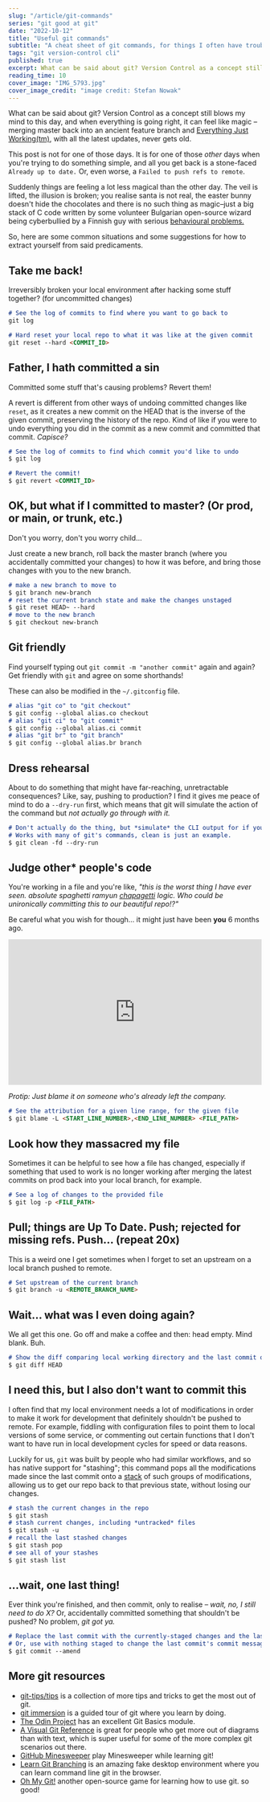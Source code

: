 ```yaml
---
slug: "/article/git-commands"
series: "git good at git"
date: "2022-10-12"
title: "Useful git commands"
subtitle: "A cheat sheet of git commands, for things I often have trouble with"
tags: "git version-control cli"
published: true
excerpt: What can be said about git? Version Control as a concept still blows my mind to this day, and when everything is going right, it can feel like magic.
reading_time: 10
cover_image: "IMG_5793.jpg"
cover_image_credit: "image credit: Stefan Nowak"
---
```



What can be said about git? Version Control as a concept still blows my mind to this day, and when everything is going right, it can feel like magic – merging master back into an ancient feature branch and [Everything Just Working(tm)](https://www.youtube.com/watch?v=nVqcxarP9J4), with all the latest updates, never gets old.

This post is not for one of those days. It is for one of those *other* days when you're trying to do something simple, and all you get back is a stone-faced `Already up to date.` Or, even worse, a `Failed to push refs to remote`.

Suddenly things are feeling a lot less magical than the other day. The veil is lifted, the illusion is broken; you realise santa is not real, the easter bunny doesn't hide the chocolates and there is no such thing as magic–just a big stack of C code written by some volunteer Bulgarian open-source wizard being cyberbullied by a Finnish guy with serious [behavioural problems.](https://www.newyorker.com/science/elements/after-years-of-abusive-e-mails-the-creator-of-linux-steps-aside)

So, here are some common situations and some suggestions for how to extract yourself from said predicaments.


## Take me back!

Irreversibly broken your local environment after hacking some stuff together? (for uncommitted changes)

```markdown
# See the log of commits to find where you want to go back to
git log

# Hard reset your local repo to what it was like at the given commit
git reset --hard <COMMIT_ID>
```


## Father, I hath committed a sin

Committed some stuff that's causing problems? Revert them!

A revert is different from other ways of undoing committed changes like `reset`, as it creates a new commit on the HEAD that is the inverse of the given commit, preserving the history of the repo. Kind of like if you were to undo everything you did in the commit as a new commit and committed that commit. *Capisce?*

```markdown
# See the log of commits to find which commit you'd like to undo
$ git log

# Revert the commit!
$ git revert <COMMIT_ID>
```


## OK, but what if I committed to master? (Or prod, or main, or trunk, etc.)

Don't you worry, don't you worry child...

Just create a new branch, roll back the master branch (where you accidentally committed your changes) to how it was before, and bring those changes with you to the new branch.

```markdown
# make a new branch to move to
$ git branch new-branch
# reset the current branch state and make the changes unstaged
$ git reset HEAD~ --hard
# move to the new branch
$ git checkout new-branch
```


## Git friendly

Find yourself typing out `git commit -m "another commit"` again and again? Get friendly with `git` and agree on some shorthands!

These can also be modified in the `~/.gitconfig` file.

```markdown
# alias "git co" to "git checkout"
$ git config --global alias.co checkout
# alias "git ci" to "git commit"
$ git config --global alias.ci commit
# alias "git br" to "git branch"
$ git config --global alias.br branch
```


## Dress rehearsal

About to do something that might have far-reaching, unretractable consequences? Like, say, pushing to production? I find it gives me peace of mind to do a `--dry-run` first, which means that git will simulate the action of the command but *not actually go through with it.*

```markdown
# Don't actually do the thing, but *simulate* the CLI output for if you did.
# Works with many of git's commands, clean is just an example.
$ git clean -fd --dry-run
```


## Judge other* people's code

You're working in a file and you're like, *"this is the worst thing I have ever seen. absolute spaghetti ramyun [chapagetti](https://en.wikipedia.org/wiki/Chapagetti) logic. Who could be unironically committing this to our beautiful repo!?"*

Be careful what you wish for though... it might just have been **you** 6 months ago.

<iframe allow="fullscreen" frameBorder="0" height="290" src="https://giphy.com/embed/zRwA2JgARLVYgWtfgY/video" width="100%"></iframe>

*Protip: Just blame it on someone who's already left the company.*

```markdown
# See the attribution for a given line range, for the given file
$ git blame -L <START_LINE_NUMBER>,<END_LINE_NUMBER> <FILE_PATH>
```


## Look how they massacred my file

Sometimes it can be helpful to see how a file has changed, especially if something that used to work is no longer working after merging the latest commits on prod back into your local branch, for example.


```markdown
# See a log of changes to the provided file
$ git log -p <FILE_PATH>
```


## Pull; things are Up To Date. Push; rejected for missing refs. Push... (repeat 20x)

This is a weird one I get sometimes when I forget to set an upstream on a local branch pushed to remote.

```markdown
# Set upstream of the current branch
$ git branch -u <REMOTE_BRANCH_NAME>
```


## Wait... what was I even doing again?

We all get this one. Go off and make a coffee and then: head empty. Mind blank. Buh.

```markdown
# Show the diff comparing local working directory and the last commit on the current branch
$ git diff HEAD
```


## I need this, but I also don't want to commit this

I often find that my local environment needs a lot of modifications in order to make it work for development that definitely shouldn't be pushed to remote. For example, fiddling with configuration files to point them to local versions of some service, or commenting out certain functions that I don't want to have run in local development cycles for speed or data reasons.

Luckily for us, `git` was built by people who had similar workflows, and so has native support for "stashing"; this command pops all the modifications made since the last commit onto a [stack](https://en.wikipedia.org/wiki/Stack_(abstract_data_type)) of such groups of modifications, allowing us to get our repo back to that previous state, without losing our changes.

```markdown
# stash the current changes in the repo
$ git stash
# stash current changes, including *untracked* files
$ git stash -u
# recall the last stashed changes
$ git stash pop
# see all of your stashes
$ git stash list
```


## ...wait, one last thing!

Ever think you're finished, and then commit, only to realise – *wait, no, I still need to do X?* Or, accidentally committed something that shouldn't be pushed? No problem, *git got ya.*

```markdown
# Replace the last commit with the currently-staged changes and the last commit together in one commit.
# Or, use with nothing staged to change the last commit's commit message.
$ git commit --amend
```


## More git resources
- [git-tips/tips](https://github.com/git-tips/tips) is a collection of more tips and tricks to get the most out of git.
- [git immersion](https://gitimmersion.com) is a guided tour of git where you learn by doing.
- [The Odin Project](https://www.theodinproject.com/lessons/foundations-git-basics) has an excellent Git Basics module.
- [A Visual Git Reference](http://marklodato.github.io/visual-git-guide/index-en.html) is great for people who get more out of diagrams than with text, which is super useful for some of the more complex git scenarios out there.
- [GitHub Minesweeper](https://profy.dev/project/github-minesweeper) play Minesweeper while learning git!
- [Learn Git Branching](https://learngitbranching.js.org) is an amazing fake desktop environment where you can learn command line git in the browser.
- [Oh My Git!](https://ohmygit.org) another open-source game for learning how to use git. so good!